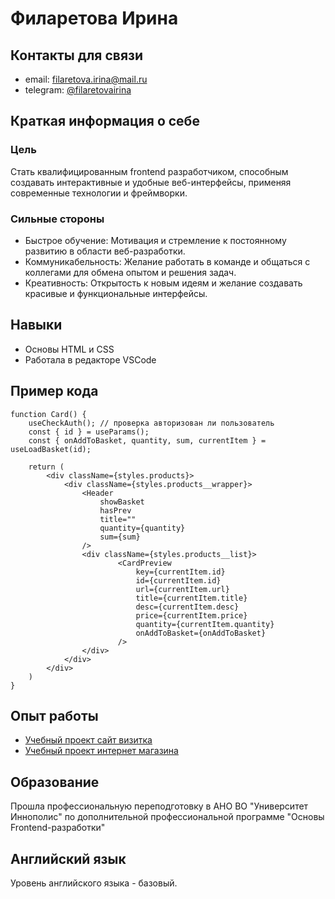 # Филаретова Ирина

## Контакты для связи
* email: filaretova.irina@mail.ru
* telegram: [@filaretovairina](https://t.me/filaretovairina)

## Краткая информация о себе
### Цель
Стать квалифицированным frontend разработчиком, способным создавать интерактивные и удобные веб-интерфейсы, применяя современные технологии и фреймворки. 
### Сильные стороны
* Быстрое обучение: Мотивация и стремление к постоянному развитию в области веб-разработки.
* Коммуникабельность: Желание работать в команде и общаться с коллегами для обмена опытом и решения задач.
* Креативность: Открытость к новым идеям и желание создавать красивые и функциональные интерфейсы.

## Навыки
* Основы HTML и CSS
* Работала в редакторе VSCode

## Пример кода
```
function Card() {
    useCheckAuth(); // проверка авторизован ли пользователь
    const { id } = useParams();
    const { onAddToBasket, quantity, sum, currentItem } = useLoadBasket(id);

    return (
        <div className={styles.products}>
            <div className={styles.products__wrapper}>
                <Header 
                    showBasket
                    hasPrev
                    title=""
                    quantity={quantity}
                    sum={sum}
                />
                <div className={styles.products__list}>
                        <CardPreview
                            key={currentItem.id}
                            id={currentItem.id}
                            url={currentItem.url}
                            title={currentItem.title}
                            desc={currentItem.desc}
                            price={currentItem.price}
                            quantity={currentItem.quantity}
                            onAddToBasket={onAddToBasket}
                        />
                </div>
            </div>
        </div>
    )
}

```
## Опыт работы
* [Учебный проект сайт визитка](https://gitlab.com/IrinaFilaretova/business_card)
* [Учебный проект интернет магазина](https://gitlab.com/IrinaFilaretova/module-react)

## Образование
Прошла профессиональную переподготовку в АНО ВО "Университет Иннополис" по дополнительной профессиональной программе "Основы Frontend-разработки"

## Английский язык
Уровень английского языка - базовый.